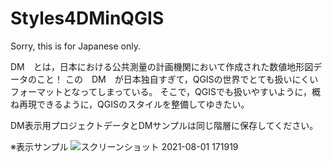 # Styles4DMinQGIS
Sorry, this is for Japanese only.

DM　とは，日本における公共測量の計画機関において作成された数値地形図データのこと！
この　DM　が日本独自すぎて，QGISの世界でとても扱いにくいフォーマットとなってしまっている。
そこで，QGISでも扱いやすいように，概ね再現できるように，QGISのスタイルを整備してゆきたい。

DM表示用プロジェクトデータとDMサンプルは同じ階層に保存してください。

※表示サンプル
![スクリーンショット 2021-08-01 171919](https://user-images.githubusercontent.com/86514652/127764442-8ef61570-b05c-40f6-8e5e-1f5d9dbed825.png)

